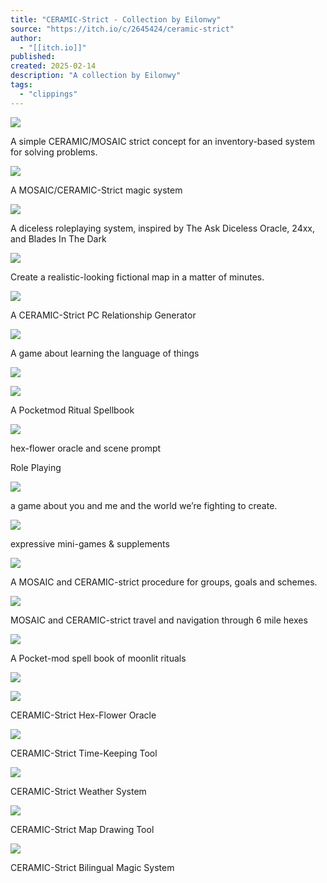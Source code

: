 ```yaml
---
title: "CERAMIC-Strict - Collection by Eilonwy"
source: "https://itch.io/c/2645424/ceramic-strict"
author:
  - "[[itch.io]]"
published:
created: 2025-02-14
description: "A collection by Eilonwy"
tags:
  - "clippings"
---
```

[![](https://img.itch.zone/aW1nLzE0OTkxNjcxLnBuZw==/315x250%23cb/OPazvw.png)](https://thegiftofgabes.itch.io/the-backpack-delver-ceramic-mosaic-strict)

A simple CERAMIC/MOSAIC strict concept for an inventory-based system for solving problems.

[![](https://img.itch.zone/aW1nLzE1NDA3MDYxLnBuZw==/315x250%23cb/LYQJ%2Bu.png)](https://omnik.itch.io/words-of-power)

A MOSAIC/CERAMIC-Strict magic system

[![](https://img.itch.zone/aW1nLzEzMzMzODkxLnBuZw==/315x250%23cb/o7ms2y.png)](https://riversidestudios.itch.io/durt-diceless-universal)

A diceless roleplaying system, inspired by The Ask Diceless Oracle, 24xx, and Blades In The Dark

[![](https://img.itch.zone/aW1nLzEzMzMzNzU4LmpwZWc=/315x250%23cb/%2FLb4Xh.jpeg)](https://gestaltist.itch.io/12-word-cartographer)

Create a realistic-looking fictional map in a matter of minutes.

[![](https://img.itch.zone/aW1nLzEzMzEzOTc3LnBuZw==/315x250%23cb/AOUffF.png)](https://crackerjackalope-games.itch.io/bond)

A CERAMIC-Strict PC Relationship Generator

[![](https://img.itch.zone/aW1nLzI1ODI1OTkucG5n/315x250%23cb/%2BmwYjh.png)](https://gm36.itch.io/mercury-mirror)

A game about learning the language of things

[![](https://img.itch.zone/aW1nLzE0NjM5MTk0LnBuZw==/315x250%23cb/sXu3UV.png)](https://rfs.itch.io/carta-factorem)

[![](https://img.itch.zone/aW1nLzEwNDY2NDAxLnBuZw==/315x250%23cb/VCYerT.png)](https://substitute-adventurer.itch.io/laudare-solem)

A Pocketmod Ritual Spellbook

[![](https://img.itch.zone/aW1nLzEyODQ4NTkwLnBuZw==/315x250%23c/ZdtVq3.png)](https://eily-awen.itch.io/abstract-oracle-hex)

hex-flower oracle and scene prompt

Role Playing

[![](https://img.itch.zone/aW1nLzk4NTAwNjkucG5n/315x250%23cb/uJO5Kw.png)](https://rumple-frumpkins.itch.io/when-all-thats-left-is-a-hammer)

a game about you and me and the world we’re fighting to create.

[![](https://img.itch.zone/aW1nLzgyODMxMDAuanBn/315x250%23cb/utiJy0.jpg)](https://dereel.itch.io/brise-coeur)

expressive mini-games & supplements

[![](https://img.itch.zone/aW1nLzk3NzA0MTUucG5n/315x250%23cb/xC11UP.png)](https://pointlessmonument.itch.io/factionintentionoperation)

A MOSAIC and CERAMIC-strict procedure for groups, goals and schemes.

[![](https://img.itch.zone/aW1nLzk2ODMzMDQucG5n/315x250%23cb/zhsjvg.png)](https://pointlessmonument.itch.io/roadtrailwild)

MOSAIC and CERAMIC-strict travel and navigation through 6 mile hexes

[![](https://img.itch.zone/aW1nLzgwNTY2OTEucG5n/315x250%23cb/tKUQZg.png)](https://substitute-adventurer.itch.io/libellus-lunae)

A Pocket-mod spell book of moonlit rituals

[![](https://img.itch.zone/aW1nLzc2ODYwODEucG5n/315x250%23c/vqxj%2Fi.png)](https://eily-awen.itch.io/myriad)

[![](https://img.itch.zone/aW1nLzc2ODYxNDkucG5n/315x250%23c/mVZSXc.png)](https://eily-awen.itch.io/myriad-hex)

CERAMIC-Strict Hex-Flower Oracle

[![](https://img.itch.zone/aW1nLzc4OTU4MzQucG5n/315x250%23c/%2FnG%2FyE.png)](https://eily-awen.itch.io/watchkeep)

CERAMIC-Strict Time-Keeping Tool

[![](https://img.itch.zone/aW1nLzc5MjIzMTQucG5n/315x250%23c/4%2B5GG8.png)](https://eily-awen.itch.io/forecast)

CERAMIC-Strict Weather System

[![](https://img.itch.zone/aW1nLzc2ODYwNzEucG5n/315x250%23c/W7wNK9.png)](https://eily-awen.itch.io/marauder)

CERAMIC-Strict Map Drawing Tool

[![](https://img.itch.zone/aW1nLzc2ODYxMTcucG5n/315x250%23c/qfAMHC.png)](https://eily-awen.itch.io/swyno)

CERAMIC-Strict Bilingual Magic System